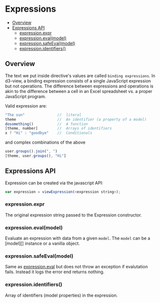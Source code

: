 # Expressions

<!-- START doctoc generated TOC please keep comment here to allow auto update -->
<!-- DON'T EDIT THIS SECTION, INSTEAD RE-RUN doctoc TO UPDATE -->


- [Overview](#overview)
- [Expressions API](#expressions-api)
  - [expression.expr](#expressionexpr)
  - [expression.eval(model)](#expressionevalmodel)
  - [expression.safeEval(model)](#expressionsafeevalmodel)
  - [expression.identifiers()](#expressionidentifiers)

<!-- END doctoc generated TOC please keep comment here to allow auto update -->

## Overview

The text we put inside directive's values are called ``binding expressions``.
In d3-view, a binding expression consists of a single JavaScript expression
but not operations. The difference between expressions and operations is akin
to the difference between a cell in an Excel spreadsheet vs. a proper JavaScript program.

Valid expression are:
```javascript
"The sun"               //  literal
theme                   //  An identifier (a property of a model)
dosomething()           //  A function
[theme, number]         //  Arrays of identifiers
x ? "Hi" : "goodbye"    //  Conditionals
```
and complex combinations of the above
```javascript
user.groups().join(", ")
[theme, user.groups(), "Hi"]
```

## Expressions API

Expression can be created via the javascript API:
```javascript
var expression = viewExpression(<expression string>);
```
### expression.expr

The original expression string passed to the Expression constructor.

### expression.eval(model)

Evaluate an expression with data from a given ``model``. The ``model``
can be a [model][] instance or a vanilla object.

### expression.safeEval(model)

Same as [expression.eval](#expressionevalmodel) but does not throw an
exception if evalutation fails. Instead it logs the error end returns nothing.

### expression.identifiers()

Array of identifiers (model properties) in the expression.
